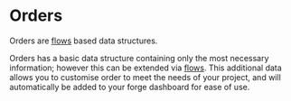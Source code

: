 # Orders

Orders are [flows](../flow) based data structures.

Orders has a basic data structure containing only the most necessary information; however this can be extended via [flows](../flow). This additional data allows you to customise order to meet the needs of your project, and will automatically be added to your forge dashboard for ease of use.